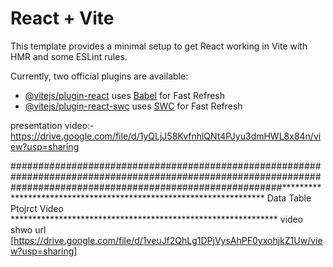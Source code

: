 # React + Vite

This template provides a minimal setup to get React working in Vite with HMR and some ESLint rules.

Currently, two official plugins are available:

- [@vitejs/plugin-react](https://github.com/vitejs/vite-plugin-react/blob/main/packages/plugin-react/README.md) uses [Babel](https://babeljs.io/) for Fast Refresh
- [@vitejs/plugin-react-swc](https://github.com/vitejs/vite-plugin-react-swc) uses [SWC](https://swc.rs/) for Fast Refresh

presentation video:- https://drive.google.com/file/d/1yQLjJ58KvfnhlQNt4PJyu3dmHWL8x84n/view?usp=sharing

#################################################################################################################################################################******************************************************************* Data Table Ptojrct Video *************************************************************
video shwo url [https://drive.google.com/file/d/1veuJf2QhLg1DPjVysAhPF0yxohjkZ1Uw/view?usp=sharing]
